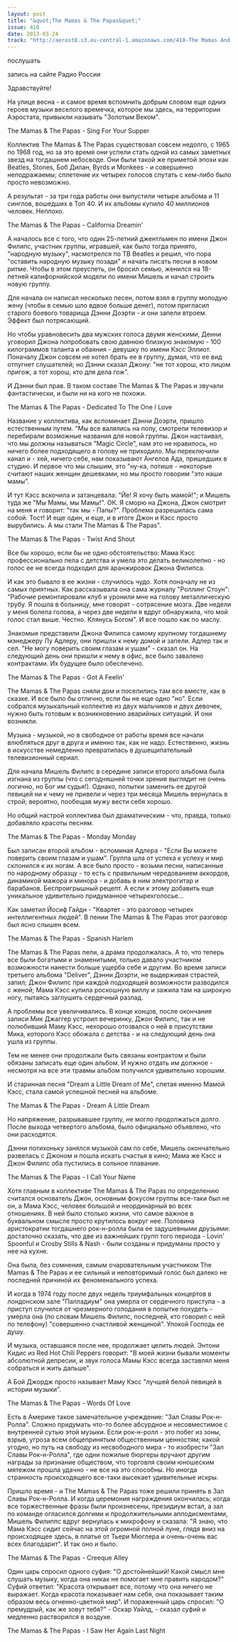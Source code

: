 ```yaml
---
layout: post
title: "&quot;The Mamas & The Papas&quot;"
issue: 410
date: 2013-03-24
track: "http://aerost8.s3.eu-central-1.amazonaws.com/410-The Mamas And The Papas.mp3"
---
```


послушать

запись на сайте Радио России

Здравствуйте!

На улице весна - и самое время вспомнить добрым словом еще одних героев музыки веселого времечка, которое мы здесь, на территории Аэростата, привыкли называть "Золотым Веком".

The Mamas & The Papas - Sing For Your Supper

Коллектив The Mamas & The Papas существовал совсем недолго, с 1965 по 1968 год, но за это время они успели стать одной из самых заметных звезд на тогдашнем небосводе. Они были такой же приметой эпохи как Beatles, Stones, Боб Дилан, Byrds и Monkees - и совершенно неподражаемы; сплетение их четырех голосов спутать с кем-либо было просто невозможно.

А результат - за три года работы они выпустили четыре альбома и 11 синглов, вошедших в Топ 40. И их альбомы купило 40 миллионов человек. Неплохо.

The Mamas & The Papas - California Dreamin'

А началось все с того, что один 25-летний джентльмен по имени Джон Филипс, участник группы, игравшей, как было тогда принято, "народную музыку", насмотрелся по ТВ Beatles и решил, что пора "оставить народную музыку позади" и начать писать песни в новом ритме. Чтобы в этом преуспеть, он бросил семью, женился на 18-летней калифорнийской модели по имени Мишель и начал строить новую группу.

Для начала он написал несколько песен, потом взял в группу молодую жену (чтобы в семью шло вдвое больше денег), потом пригласил старого боевого товарища Дэнни Доэрти - и они запели втроем. Эффект был потрясающий.

Но чтобы уравновесить два мужских голоса двумя женскими, Денни уговорил Джона попробовать свою давнюю близкую знакомую - 100 килограммов таланта и обаяния - девушку по имени Кэсс Эллиот. Поначалу Джон совсем не хотел брать ее в группу, думая, что ее вид отпугнет слушателей; но Дэнни сказал Джону: "не тот хорош, кто лицом пригож, а тот хорош, кто для дела гож".

И Дэнни был прав. В таком составе The Mamas & The Papas и звучали фантастически, и были ни на кого не похожи.

The Mamas & The Papas - Dedicated To The One I Love

Название у коллектива, как вспоминает Дэнни Доэрти, пришло естественным путем. "Мы все валялись на полу, смотрели телевизор и перебирали возможные названия для новой группы. Джон настаивал, что мы должны называться "Magic Circle", нам это не нравилось, но ничего более подходящего в голову не приходило. Мы переключили канал и - хей, ничего себе, нам показывают Ангелов Ада, пришедших в студию. И первое что мы слышим, это "ну-ка, потише - некоторые считают наших женщин дешевками, но мы просто говорим "это наши мамы".

И тут Кэсс вскочила и затанцевала: "Йе! Я хочу быть мамой!"; и Мишель туда же "Мы Мамы, мы Мамы!". ОК. Я сморю на Джона, Джон смотрит на меня и говорит: "так мы - Папы?". Проблема разрешилась сама собой. Тост! И еще один, и еще, и в итоге Джон и Кэсс просто вырубились. А мы стали The Mamas & The Papas".

The Mamas & The Papas - Twist And Shout

Все бы хорошо, если бы не одно обстоятельство: Мама Кэсс профессионально пела с детства и умела это делать великолепно - но голос ее не всегда подходил для аранжировок Джона Филипса.

И как это бывало в ее жизни - случилось чудо. Хотя поначалу не из самых приятных. Как рассказывала она сама журналу "Роллинг Стоун": "Рабочие ремонтировали клуб и уронили мне на голову металлическую трубу. Я пошла в больницу, мне говорят - сотрясение мозга. Две недели у меня болела голова, а через две недели я вдруг обнаружила, что мой голос стал выше. Честно. Клянусь Богом". И все пошло как по маслу.

Знакомые представили Джона Филипса самому крупному тогдашнему мэнеджеру Лу Адлеру, они пришли к нему домой и запели. Адлер так и сел. "Не могу поверить своим глазам и ушам" - сказал он. На следующий день они пришли к нему в офис, все было завалено контрактами. Их будущее было обеспечено.

The Mamas & The Papas - Got A Feelin'

The Mamas & The Papas сняли дом и поселились там все вместе, как в сказке. И все было бы отлично, если бы не еще одно "но". Если собрался музыкальный коллектив из двух мальчиков и двух девочек, нужно быть готовым к возникновению аварийных ситуаций. И они возникли.

Музыка - музыкой, но в свободное от работы время все начали влюбляться друг в друга и именно так, как не надо. Естественно, жизнь в искусстве немедленно превратилась в душещипательный телевизионный сериал.

Для начала Мишель Филипс в середине записи второго альбома была изгнана из группы (что с сегодняшней точки зрения выглядит не очень логично, но Бог им судья!). Однако, попытки заменить ее другой певицей ни к чему не привели и через три месяца Мишель вернулась в строй; вероятно, пообещав мужу вести себя хорошо.

Но общий настрой коллектива был драматическим - что, правда, только добавляло красоты песням.

The Mamas & The Papas - Monday Monday

Был записан второй альбом - вспоминая Адлера - "Если Вы можете поверить своим глазам и ушам". Группа шла от успеха к успеху и мир склонился к их ногам. А все было просто - возьми песни, написанные по народному образцу - то есть с правильным чередованием аккордов, динамикой мажора и минора - и добавь в ним электрогитар и барабанов. Беспроигрышный рецепт. А если к этому добавить еще уникальное удивительно придуманное четырехголосье...

Как заметил Йосиф Гайдн - "Квартет - это разговор четырех интеллигентных людей". В пении The Mamas & The Papas этот разговор был ясно слышен всем.

The Mamas & The Papas - Spanish Harlem

The Mamas & The Papas пели, а драма продолжалась. А то, что теперь все были богатыми и знаменитыми, только давало участником возможности нанести больше ущерба себе и другим. Во время записи третьего альбома "Deliver", Дэнни Доэрти, не выдерживая страстей, запил; Джон Филипс при каждой подходящей возможности разводился с женой; Мама Кэсс купила роскошную виллу и зажила там на широкую ногу, пытаясь заглушить сердечный разлад.

А проблемы все увеличивались. В конце концов, после окончания записи Мик Джаггер устроил вечеринку, Джон Филипс, так и не полюбивший Маму Кэсс, нехорошо отозвался о ней в присутствии Мика, которого Кэсс обожала с детства - и на следующий день она ушла из группы.

Тем не менее они продолжали быть связаны контрактом и были обязаны записать еще один альбом. И нужно отдать им должное - несмотря на все эти травмы альбом получился удивительно хорошим.

И старинная песня "Dream a Little Dream of Me", спетая именно Мамой Кэсс, стала самой успешной песней на альбоме.

The Mamas & The Papas - Dream A Little Dream

Но напряжение, разрывавшее группу, не могло продолжаться долго. После выхода четвертого альбома, было официально объявлено, что они расходятся.

Дэнни потихоньку занялся музыкой сам по себе, Мишель окончательно развелась с Джоном и пошла искать счастья в кино; Мама же Кэсс и Джон Филипс оба пустились в сольное плавание.

The Mamas & The Papas - I Call Your Name

Хотя главным в коллективе The Mamas & The Papas по определению считался основатель Джон, основным фокусом группы все-таки был не он, а Мама Кэсс, человек большой и неординарный во всех отношениях. В ней было столько жизни, что самое важное в буквальном смысле просто крутилось вокруг нее. Половина аристократии тогдашнего рок-н-ролла была ее задушевными друзьями: достаточно сказать, что две из важнейших групп того периода - Lovin' Spoonful и Crosby Stills & Nash - были созданы и придуманы просто у нее на кухне.

Она была, без сомнения, самым очаровательным участником The Mamas & The Papas и ее сильный и неповторимый голос был далеко не последней причиной их феноменального успеха.

И когда в 1974 году после двух недель триумфальных концертов в лондонском зале "Палладиум" она умерла от сердечного приступа - а приступ случился от чрезмерного голодания в попытке похудеть - умерла она (по словам Мишель Филипс, последней, кто говорил с ней по телефону) "совершенно счастливой женщиной". Упокой Господь ее душу.

И музыка, оставшаяся после нее, продолжает целить людей. Энтони Кидис из Red Hot Chili Peppers говорит: "В моей жизни бывали моменты абсолютной депресии, и звук голоса Мамы Кэсс всегда заставлял меня собраться и жить дальше".

А Бой Джордж просто называет Маму Кэсс "лучшей белой певицей в истории музыки".

The Mamas & The Papas - Words Of Love

Есть в Америке такое замечательное учреждение: "Зал Славы Рок-н-Ролла". Сложно придумать что-то более абсурдное и несовместимое с внутренней сутью этой музыки. Если рок-н-ролл - это побег из зоны, взрыв, угроза всем общепринятым общественным ценностям; какой угодно, но путь на свободу из несвободного мира - то изобрести "Зал Славы Рок-н-Ролла", где одни пожилые бюргеры вручают другим награды за признание обществом, что торговля своим юношеским мятежом прошла удачно - не все на это способны. Но иногда странность происходящего все-таки высекает удивительные искры.

Пришло время - и The Mamas & The Papas тоже решили принять в Зал Славы Рок-н-Ролла. И когда церемония награждения окончилась; когда все торжественные фразы были произнесены, президиум встал, а зал по команде огласился долгими и продолжительными аплодисментами, Мишель Филиппс вдруг вернулась к микрофону и сказала: "Я знаю, что Мама Кэсс сидит сейчас на этой огромной полной луне, глядя вниз на происходящее здесь, в платье от Тьери Мюглера и очень-очень вас всех благодарит". И так оно и было.

The Mamas & The Papas - Creeque Alley

Один царь спросил одного суфия: "О достойнейший! Какой смысл мне слушать музыку, когда она никак не помогает мне править народом?" Суфий ответил: "Красота открывает все, потому что она ничего не выражает. Когда красота показывает нам себя, она показывает таким образом весь огненно-цветной мир". И пораженный царь спросил: "О премудрый, как же зовут тебя?" - Оскар Уайлд, - сказал суфий и медленно растворился в воздухе.

The Mamas & The Papas - I Saw Her Again Last Night
